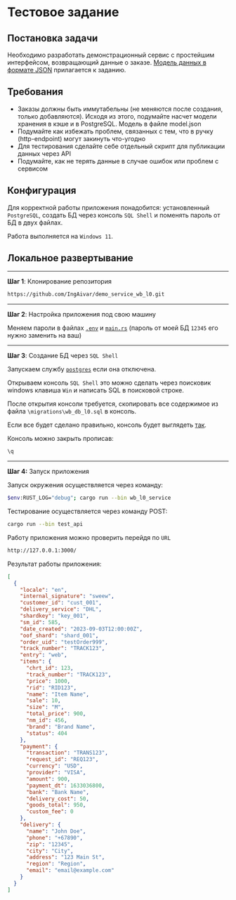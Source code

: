 # Тестовое задание

## Постановка задачи

Необходимо разработать демонстрационный сервис с простейшим интерфейсом, возвращающий данные о заказе. [Модель данных в формате JSON](https://github.com/IngAivar/demo_service_wb_l0/wiki/JSON-Data) прилагается к заданию.

## Требования

- Заказы должны быть иммутабельны (не меняются после создания, только добавляются). Исходя из этого, подумайте насчет модели хранения в кэше и в PostgreSQL. Модель в файле model.json
- Подумайте как избежать проблем, связанных с тем, что в ручку (http-endpoint) могут закинуть что-угодно
- Для тестирования сделайте себе отдельный скрипт для публикации данных через API
- Подумайте, как не терять данные в случае ошибок или проблем с сервисом

## Конфигурация

Для корректной работы приложения понадобится: установленный `PostgreSQL`, создать БД через консоль `SQL Shell` и поменять пароль от БД в двух файлах.

Работа выполняется на `Windows 11`.

## Локальное развертывание
---
**Шаг 1**: Клонирование репозитория

```bash
https://github.com/IngAivar/demo_service_wb_l0.git
```

---
**Шаг 2**: Настройка приложения под свою машину

Меняем пароли в файлах [`.env`](https://github.com/IngAivar/demo_service_wb_l0/blob/main/images/password_2.png) и [`main.rs`](https://github.com/IngAivar/demo_service_wb_l0/blob/main/images/password_1.png) (пароль от моей БД `12345` его нужно заменить на ваш)

---
**Шаг 3**: Создание БД через `SQL Shell`

Запускаем службу [`postgres`](https://github.com/IngAivar/demo_service_wb_l0/blob/main/images/services.png) если она отключена.

Открываем консоль `SQL Shell` это можно сделать через поисковик windows клавиша `Win` и написать SQL в поисковой строке.

После открытия консоли требуется, скопировать все содержимое из файла `\migrations\wb_db_l0.sql` в консоль.

Если все будет сделано правильно, консоль будет выглядеть [так](https://github.com/IngAivar/demo_service_wb_l0/blob/main/images/console.png).

Консоль можно закрыть прописав:

```bash
\q
```

---
**Шаг 4:** Запуск приложения

Запуск окружения осуществляется через команду:

```bash
$env:RUST_LOG="debug"; cargo run --bin wb_l0_service
```

Тестирование осуществляется через команду POST:

```bash
cargo run --bin test_api
```

Работу приложения можно проверить перейдя по `URL`

```bash
http://127.0.0.1:3000/
```

Результат работы приложения:

```json
[
  {
    "locale": "en",
    "internal_signature": "sweew",
    "customer_id": "cust_001",
    "delivery_service": "DHL",
    "shardkey": "key_001",
    "sm_id": 585,
    "date_created": "2023-09-03T12:00:00Z",
    "oof_shard": "shard_001",
    "order_uid": "testOrder999",
    "track_number": "TRACK123",
    "entry": "web",
    "items": {
      "chrt_id": 123,
      "track_number": "TRACK123",
      "price": 1000,
      "rid": "RID123",
      "name": "Item Name",
      "sale": 10,
      "size": "M",
      "total_price": 900,
      "nm_id": 456,
      "brand": "Brand Name",
      "status": 404
    },
    "payment": {
      "transaction": "TRANS123",
      "request_id": "REQ123",
      "currency": "USD",
      "provider": "VISA",
      "amount": 900,
      "payment_dt": 1633036800,
      "bank": "Bank Name",
      "delivery_cost": 50,
      "goods_total": 950,
      "custom_fee": 0
    },
    "delivery": {
      "name": "John Doe",
      "phone": "+67890",
      "zip": "12345",
      "city": "City",
      "address": "123 Main St",
      "region": "Region",
      "email": "email@example.com"
    }
  }
]
```
